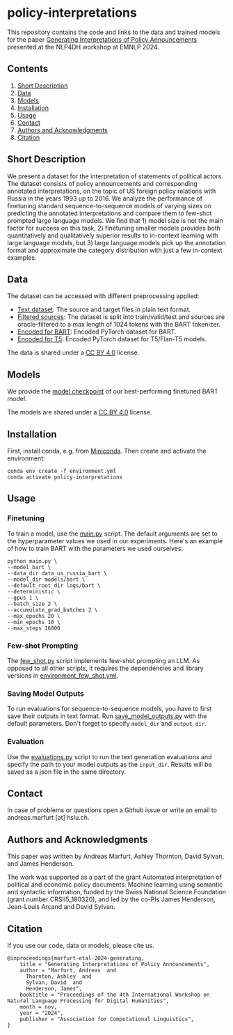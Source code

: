 # policy-interpretations
This repository contains the code and links to the data and trained models for the paper [Generating Interpretations of Policy Announcements](#) presented at the NLP4DH workshop at EMNLP 2024.

## Contents
1. [Short Description](#short-description)
2. [Data](#data)
3. [Models](#models)
4. [Installation](#installation)
5. [Usage](#usage)
6. [Contact](#contact)
7. [Authors and Acknowledgments](#authors-and-acknowledgments)
8. [Citation](#citation)

## Short Description
We present a dataset for the interpretation of statements of political actors. The dataset consists of policy announcements and corresponding annotated interpretations, on the topic of US foreign policy relations with Russia in the years 1993 up to 2016. We analyze the performance of finetuning standard sequence-to-sequence models of varying sizes on predicting the annotated interpretations and compare them to few-shot prompted large language models. We find that 1) model size is not the main factor for success on this task, 2) finetuning smaller models provides both quantitatively and qualitatively superior results to in-context learning with large language models, but 3) large language models pick up the annotation format and approximate the category distribution with just a few in-context examples.

## Data
The dataset can be accessed with different preprocessing applied:
- [Text dataset](https://drive.switch.ch/index.php/s/Y7mCJHUie31EDr0): The source and target files in plain text format.
- [Filtered sources](https://drive.switch.ch/index.php/s/wiHN2QpBXY3wbki): The dataset is split into train/valid/test and sources are oracle-filtered to a max length of 1024 tokens with the BART tokenizer.
- [Encoded for BART](https://drive.switch.ch/index.php/s/ot4uqkDvNVLJ2As): Encoded PyTorch dataset for BART.
- [Encoded for T5](https://drive.switch.ch/index.php/s/PNW1azeLVGA5JHm): Encoded PyTorch dataset for T5/Flan-T5 models.

The data is shared under a [CC BY 4.0](https://creativecommons.org/licenses/by/4.0/) license.

## Models
We provide the [model checkpoint](https://drive.switch.ch/index.php/s/HjPRcDt0u56lbQ9) of our best-performing finetuned BART model.

The models are shared under a [CC BY 4.0](https://creativecommons.org/licenses/by/4.0/) license.

## Installation
First, install conda, e.g. from [Miniconda](https://docs.conda.io/en/latest/miniconda.html). Then create and activate the environment:
```
conda env create -f environment.yml
conda activate policy-interpretations
```

## Usage
### Finetuning
To train a model, use the [main.py](main.py) script. The default arguments are set to the hyperparameter values we used in our experiments. Here's an example of how to train BART with the parameters we used ourselves:
```
python main.py \
--model bart \
--data_dir data_us_russia_bart \
--model_dir models/bart \
--default_root_dir logs/bart \
--deterministic \
--gpus 1 \
--batch_size 2 \
--accumulate_grad_batches 2 \
--max_epochs 20 \
--min_epochs 10 \
--max_steps 16800
```

### Few-shot Prompting
The [few_shot.py](few_shot.py) script implements few-shot prompting an LLM. As opposed to all other scripts, it requires the dependencies and library versions in [environment_few_shot.yml](environment_few_shot.yml).

### Saving Model Outputs
To run evaluations for sequence-to-sequence models, you have to first save their outputs in text format. Run [save_model_outputs.py](save_model_outputs.py) with the default parameters. Don't forget to specify `model_dir` and `output_dir`. 

### Evaluation
Use the [evaluations.py](evaluations.py) script to run the text generation evaluations and specify the path to your model outputs as the `input_dir`. Results will be saved as a json file in the same directory.

## Contact
In case of problems or questions open a Github issue or write an email to andreas.marfurt [at] hslu.ch.

## Authors and Acknowledgments
This paper was written by Andreas Marfurt, Ashley Thornton, David Sylvan, and James Henderson.

The work was supported as a part of the grant Automated interpretation of political and economic policy documents: Machine learning using semantic and syntactic information, funded by the Swiss National Science Foundation (grant number CRSII5_180320), and led by the co-PIs James Henderson, Jean-Louis Arcand and David Sylvan.

## Citation
If you use our code, data or models, please cite us.
```
@inproceedings{marfurt-etal-2024-generating,
    title = "Generating Interpretations of Policy Announcements",
    author = "Marfurt, Andreas  and
      Thornton, Ashley  and
      Sylvan, David  and
      Henderson, James",
    booktitle = "Proceedings of the 4th International Workshop on Natural Language Processing for Digital Humanities",
    month = nov,
    year = "2024",
    publisher = "Association for Computational Linguistics",    
}
```
